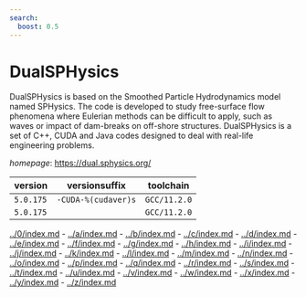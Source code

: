 ```yaml
---
search:
  boost: 0.5
---
```

# DualSPHysics

DualSPHysics is based on the Smoothed Particle Hydrodynamics model named SPHysics.   The code is developed to study free-surface flow phenomena where Eulerian methods  can be difficult to apply, such as waves or impact of dam-breaks on off-shore  structures. DualSPHysics is a set of C++, CUDA and Java codes designed to deal  with real-life engineering problems.

*homepage*: <https://dual.sphysics.org/>

version | versionsuffix | toolchain
--------|---------------|----------
``5.0.175`` | ``-CUDA-%(cudaver)s`` | ``GCC/11.2.0``
``5.0.175`` |  | ``GCC/11.2.0``

[../0/index.md](0) - [../a/index.md](a) - [../b/index.md](b) - [../c/index.md](c) - [../d/index.md](d) - [../e/index.md](e) - [../f/index.md](f) - [../g/index.md](g) - [../h/index.md](h) - [../i/index.md](i) - [../j/index.md](j) - [../k/index.md](k) - [../l/index.md](l) - [../m/index.md](m) - [../n/index.md](n) - [../o/index.md](o) - [../p/index.md](p) - [../q/index.md](q) - [../r/index.md](r) - [../s/index.md](s) - [../t/index.md](t) - [../u/index.md](u) - [../v/index.md](v) - [../w/index.md](w) - [../x/index.md](x) - [../y/index.md](y) - [../z/index.md](z)

